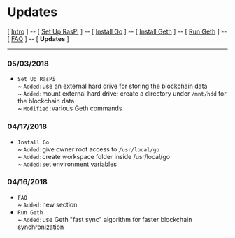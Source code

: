 # Updates
[ [Intro](README.md) ] -- [ [Set Up RasPi](pi_setup.md) ] -- [ [Install Go](go_install.md) ] -- [ [Install Geth](geth_install.md) ] -- [ [Run Geth](geth_run.md) ] -- [ [FAQ](faq.md) ] -- [ **Updates** ]   

-----
### 05/03/2018
- `Set Up RasPi`
<br/>~ `Added:`use an external hard drive for storing the blockchain data 
<br/>~ `Added:`mount external hard drive; create a directory under `/mnt/hdd` for the blockchain data
<br/>~ `Modified:`various Geth commands
### 04/17/2018
- `Install Go`
<br/>~ `Added:`give owner root access to `/usr/local/go`
<br/>~ `Added:`create workspace folder inside /usr/local/go
<br/>~ `Added:`set environment variables
### 04/16/2018
- `FAQ`
<br/>~ `Added:`new section
- `Run Geth`
<br/>~ `Added:`use Geth "fast sync" algorithm for faster blockchain synchronization

